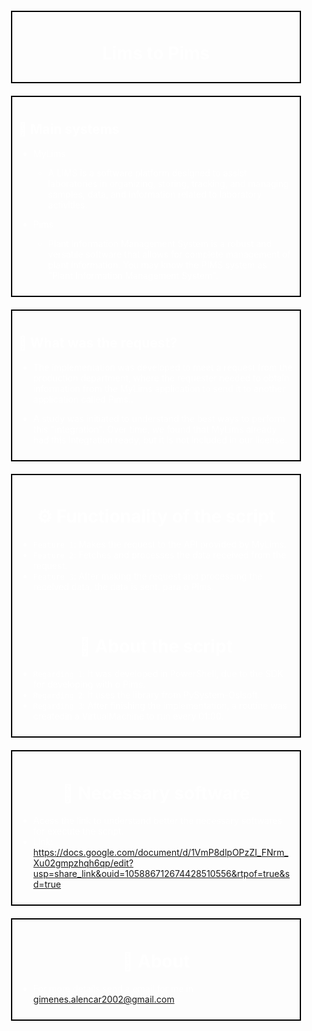 <html>
<head>
    <style>
    .Title{
        color: white;
        border: 2px solid black;
        margin: 20px;
        padding: 10px;
    }
    .Systems{
        color: white;
        border: 2px solid black;
        margin: 20px;
        padding: 10px;
    }  
    .Work{
        color: white;
        border: 2px solid black;
        margin: 20px;
        padding: 10px;
    }
    .Funcionality{
        color: white;
        border: 2px solid black;
        margin: 20px;
        padding: 10px;   
    }
    .Executables{
        color: white;
        border: 2px solid black;
        margin: 20px;
        padding: 10px; 
    }
    .About{
        color: white;
        border: 2px solid black;
        margin: 20px;
        padding: 10px;
    }
    </style>
</head>
<body>

<div class="Title">
<h1 align="center"> Lims to Pims </h1>
</div>

<div class="Systems">
<h2>📌 Main systems </h2>

- MyLims
    - A LIMS is a software platform designed to assist laboratories in organizing, storing, tracking, and managing samples, data, and information related to laboratory activities.
    
- Pims
    - Plant Information Management System is a robust and versatile software that allows for complete management of plant information. You may know the PIMS system as "Plant Information Management System".

 </div>

<div class="Work">
<h2 align="left">📌 What was the request? </h2>

- The implementation was developed to meet a request from the production department, where the requester needed to obtain information from the MyLims application to send it to another application called Pims..

- A study was initiated to understand the best ways to perform this "integration". Over time, we found that MyLims already had this integration ready, but it is not included in our license.

</div>

<div class="Funcionality">
<H1 align="center">⚙️ Functionality of the script </H1>

- `Feature 1`: Makes the request to the API provided by MyLims.
- `Feature 2`: Fetches and processes the data received from the request.
- `Feature 3`: After making the request and processing the received data, the data is sent. para o Pims. 

</br>

<H1 align="center">📌 About the script </H1>

- `Regarding 1`: It was developed in PowerShell, due to the SDK for developing with o Pims.
- `Regarding 2`: It uses the library from PySystem-Osisoft.
- `Regarding 3`: After finishing the implementation, a routine was createdin a VirtualMachine to run every 01:00. 

</div>

<div class="Executables">
<H1 align="center">📌 Necessary software </H1>

- Acess the link to understand better the necessary softwares for execute the script.
- Link: https://docs.google.com/document/d/1VmP8dlpOPzZI_FNrm_Xu02gmpzhqh6qp/edit?usp=share_link&ouid=105886712674428510556&rtpof=true&sd=true

</div>

<div class="About">
<H1 align="center">📌 About </H1>

- For more details send a email for me in gimenes.alencar2002@gmail.com.

</body>
</html>



